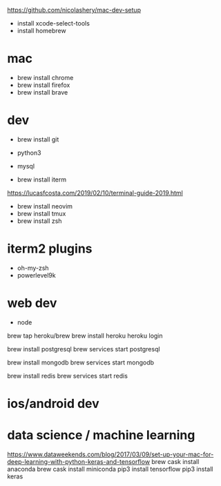 https://github.com/nicolashery/mac-dev-setup

- install xcode-select-tools
- install homebrew

# mac
- brew install chrome
- brew install firefox
- brew install brave

# dev
- brew install git
- python3
- mysql

- brew install iterm

https://lucasfcosta.com/2019/02/10/terminal-guide-2019.html

- brew install neovim
- brew install tmux
- brew install zsh

# iterm2 plugins
- oh-my-zsh
- powerlevel9k

# web dev
- node

brew tap heroku/brew
brew install heroku
heroku login

brew install postgresql
brew services start postgresql

brew install mongodb
brew services start mongodb

brew install redis
brew services start redis

# ios/android dev

# data science / machine learning
https://www.dataweekends.com/blog/2017/03/09/set-up-your-mac-for-deep-learning-with-python-keras-and-tensorflow
brew cask install anaconda
brew cask install miniconda
pip3 install tensorflow
pip3 install keras
